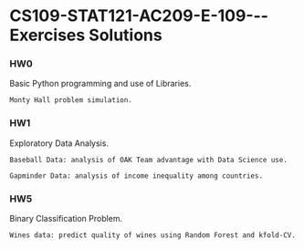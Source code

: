 # CS109-STAT121-AC209-E-109---Exercises Solutions

### HW0 
  Basic Python programming and use of Libraries.

    Monty Hall problem simulation.

### HW1
  Exploratory Data Analysis. 

    Baseball Data: analysis of OAK Team advantage with Data Science use.

    Gapminder Data: analysis of income inequality among countries.

### HW5
  Binary Classification Problem.

    Wines data: predict quality of wines using Random Forest and kfold-CV.
